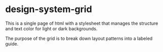 # design-system-grid
This is a single page of html with a stylesheet that manages the structure and text color for light or dark backgrounds.

The purpose of the grid is to break down layout patterns into a labeled guide.
